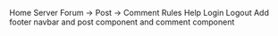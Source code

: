 Home
Server
Forum
-> Post
-> Comment
Rules
Help
Login
Logout
Add footer navbar and post component and comment component
